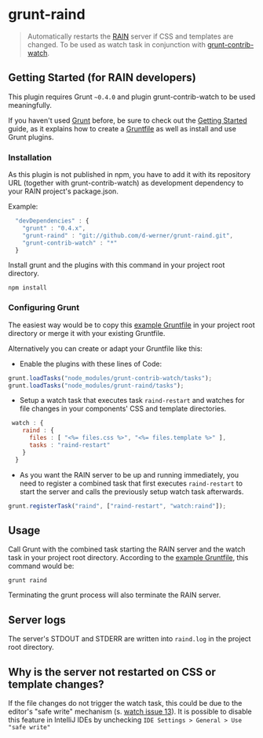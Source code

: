 grunt-raind
===================

> Automatically restarts the [RAIN](https://github.com/rainjs/rainjs) server if CSS and templates are changed.
> To be used as watch task in conjunction with [grunt-contrib-watch](https://github.com/gruntjs/grunt-contrib-watch).

## Getting Started (for RAIN developers)
This plugin requires Grunt `~0.4.0` and plugin grunt-contrib-watch to be used meaningfully.

If you haven't used [Grunt](http://gruntjs.com/) before, be sure to check out the [Getting Started](http://gruntjs.com/getting-started) guide, as it explains how to create a [Gruntfile](http://gruntjs.com/sample-gruntfile) as well as install and use Grunt plugins.

### Installation
As this plugin is not published in npm, you have to add it with its repository URL (together with grunt-contrib-watch) as development dependency to your RAIN project's package.json.

Example:
```js
  "devDependencies" : {
    "grunt" : "0.4.x",
    "grunt-raind" : "git://github.com/d-werner/grunt-raind.git",
    "grunt-contrib-watch" : "*"
  }
```

Install grunt and the plugins with this command in your project root directory.

```shell
npm install
```

### Configuring Grunt

The easiest way would be to copy this [example Gruntfile](https://github.com/d-werner/grunt-raind/blob/master/watch_example/Gruntfile.js) in your project root directory or merge it with your existing Gruntfile.

Alternatively you can create or adapt your Gruntfile like this:

* Enable the plugins with these lines of Code:

```js
grunt.loadTasks("node_modules/grunt-contrib-watch/tasks");
grunt.loadTasks("node_modules/grunt-raind/tasks");
```

* Setup a watch task that executes task `raind-restart` and watches for file changes in your components' CSS and template directories.

```js
 watch : {
    raind : {
      files : [ "<%= files.css %>", "<%= files.template %>" ],
      tasks : "raind-restart"
    }
  }
```
* As you want the RAIN server to be up and running immediately, you need to register a combined task that first executes `raind-restart` to start the server and calls the previously setup watch task afterwards.

```js
grunt.registerTask("raind", ["raind-restart", "watch:raind"]);
```


## Usage

Call Grunt with the combined task starting the RAIN server and the watch task in your project root directory.
According to the [example Gruntfile](https://github.com/d-werner/grunt-raind/blob/master/watch_example/Gruntfile.js), this command would be:

```shell
grunt raind
```

Terminating the grunt process will also terminate the RAIN server.

## Server logs

The server's STDOUT and STDERR are written into `raind.log` in the project root directory.

## Why is the server not restarted on CSS or template changes?

If the file changes do not trigger the watch task, this could be due to the editor's "safe write" mechanism (s. [watch issue 13](https://github.com/gruntjs/grunt-contrib-watch/issues/13#issuecomment-11179084)).
It is possible to disable this feature in IntelliJ IDEs by unchecking `IDE Settings > General > Use "safe write"`
